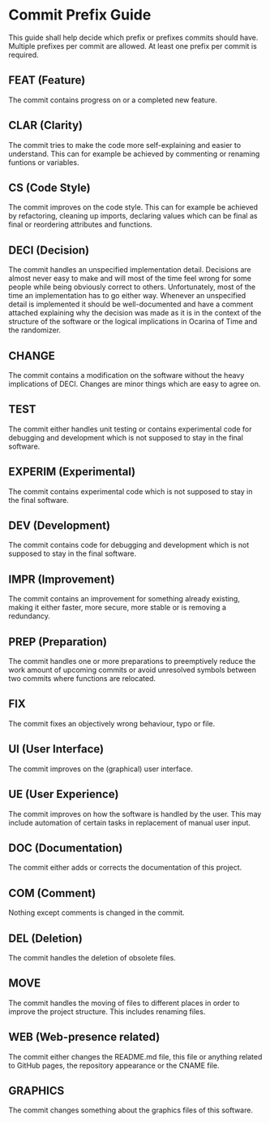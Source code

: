 # Commit Prefix  Guide
This guide shall help decide which prefix or prefixes commits should have. Multiple prefixes per commit are allowed. At least one prefix per commit is required.

## FEAT (Feature)
The commit contains progress on or a completed new feature.

## CLAR (Clarity)
The commit tries to make the code more self-explaining and easier to understand. This can for example be achieved by commenting or renaming funtions or variables.

## CS (Code Style)
The commit improves on the code style. This can for example be achieved by refactoring, cleaning up imports, declaring values which can be final as final or reordering attributes and functions.

## DECI (Decision)
The commit handles an unspecified implementation detail. Decisions are almost never easy to make and will most of the time feel wrong for some people while being obviously correct to others. Unfortunately, most of the time an implementation has to go either way. Whenever an unspecified detail is implemented it should be well-documented and have a comment attached explaining why the decision was made as it is in the context of the structure of the software or the logical implications in Ocarina of Time and the randomizer.

## CHANGE
The commit contains a modification on the software without the heavy implications of DECI. Changes are minor things which are easy to agree on.

## TEST
The commit either handles unit testing or contains experimental code for debugging and development which is not supposed to stay in the final software.

## EXPERIM (Experimental)
The commit contains experimental code which is not supposed to stay in the final software.

## DEV (Development)
The commit contains code for debugging and development which is not supposed to stay in the final software.

## IMPR (Improvement)
The commit contains an improvement for something already existing, making it either faster, more secure, more stable or is removing a redundancy.

## PREP (Preparation)
The commit handles one or more preparations to preemptively reduce the work amount of upcoming commits or avoid unresolved symbols between two commits where functions are relocated.

## FIX
The commit fixes an objectively wrong behaviour, typo or file.

## UI (User Interface)
The commit improves on the (graphical) user interface.

## UE (User Experience)
The commit improves on how the software is handled by the user. This may include automation of certain tasks in replacement of manual user input.

## DOC (Documentation)
The commit either adds or corrects the documentation of this project.

## COM (Comment)
Nothing except comments is changed in the commit.

## DEL (Deletion)
The commit handles the deletion of obsolete files.

## MOVE
The commit handles the moving of files to different places in order to improve the project structure. This includes renaming files.

## WEB (Web-presence related)
The commit either changes the README.md file, this file or anything related to GitHub pages, the repository appearance or the CNAME file.

## GRAPHICS
The commit changes something about the graphics files of this software.
